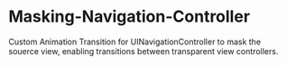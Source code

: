 # Masking-Navigation-Controller
Custom Animation Transition for UINavigationController to mask the souerce view, enabling transitions between transparent view controllers.
